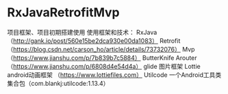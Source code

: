 # RxJavaRetrofitMvp
项目框架、项目初期搭建使用
使用框架和技术：
RxJava （http://gank.io/post/560e15be2dca930e00da1083）
Retrofit（https://blog.csdn.net/carson_ho/article/details/73732076）
Mvp  （https://www.jianshu.com/p/7b839b7c5884）
ButterKnife
Arouter（https://www.jianshu.com/p/6808d4e54d4a）
glide 图片框架
Lottie android动画框架 （https://www.lottiefiles.com）
Utilcode  一个Android工具类集合包（com.blankj:utilcode:1.13.4）
